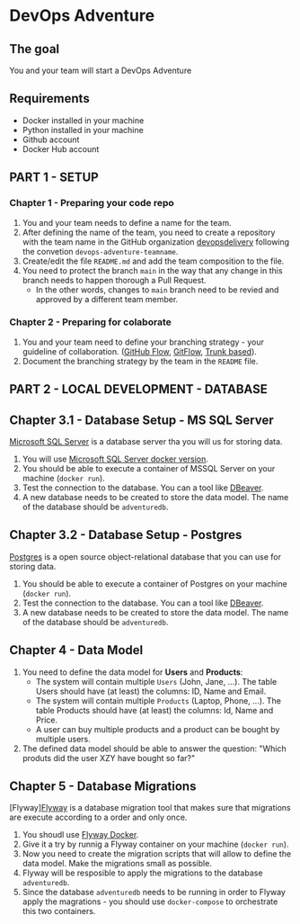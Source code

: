# DevOps Adventure

## The goal

You and your team will start a DevOps Adventure 

## Requirements
- Docker installed in your machine
- Python installed in your machine
- Github account
- Docker Hub account


## PART 1 - SETUP

### Chapter 1 - Preparing your code repo

1. You and your team needs to define a name for the team.
2. After defining the name of the team, you need to create a repository with the team name in the GitHub organization [devopsdelivery](https://github.com/devopsdelivery) following the convetion `devops-adventure-teamname`.
3. Create/edit the file `README.md` and add the team composition to the file.
4. You need to protect the branch `main` in the way that any change in this branch needs to happen thorough a Pull Request.
    - In the other words, changes to `main` branch need to be revied and approved by a different team member.

### Chapter 2 - Preparing for colaborate
1. You and your team need to define your branching strategy - your guideline of collaboration. ([GitHub Flow](https://githubflow.github.io/), [GitFlow](https://www.atlassian.com/git/tutorials/comparing-workflows/gitflow-workflow), [Trunk based](https://trunkbaseddevelopment.com/)).
2. Document the branching strategy by the team in the `README` file.


## PART 2 - LOCAL DEVELOPMENT - DATABASE

## Chapter 3.1 - Database Setup - MS SQL Server

[Microsoft SQL Server](https://www.microsoft.com/en-us/sql-server/sql-server-2022) is a database server tha you will us for storing data. 

1. You will use [Microsoft SQL Server docker version](https://hub.docker.com/r/microsoft/mssql-server).
2. You should be able to execute a container of MSSQL Server on your machine (`docker run`).
3. Test the connection to the database. You can a tool like [DBeaver](https://dbeaver.io/). 
4. A new database needs to be created to store the data model. The name of the database should be `adventuredb`.


## Chapter 3.2 - Database Setup - Postgres

[Postgres](https://www.postgresql.org/) is a open source object-relational database that you can use for storing data. 

1. You should be able to execute a container of Postgres on your machine (`docker run`).
2. Test the connection to the database. You can a tool like [DBeaver](https://dbeaver.io/). 
3. A new database needs to be created to store the data model. The name of the database should be `adventuredb`.


## Chapter 4 - Data Model

1. You need to define the data model for __Users__ and __Products__:
    - The system will contain multiple `Users` (John, Jane, ...). The table Users should have (at least) the columns: ID, Name and Email.
    - The system will contain multiple `Products` (Laptop, Phone, ...). The table Products should have (at least) the columns: Id, Name and Price.
    - A user can buy multiple products and a product can be bought by multiple users.
2. The defined data model should be able to answer the question: "Which produts did the user XZY have bought so far?"

## Chapter 5 - Database Migrations

[Flyway][Flyway](https://www.red-gate.com/products/flyway/) is a database migration tool that makes sure that migrations are execute according to a order and only once.  

1. You shoudl use [Flyway Docker](https://hub.docker.com/r/flyway/flyway).
2. Give it a try by runnig a Flyway container on your machine (`docker run`).
3. Now you need to create the migration scripts that will allow to define the data model. Make the migrations small as possible.
4. Flyway will be resposible to apply the migrations to the database `adventuredb`.
5. Since the database `adventuredb` needs to be running in order to Flyway apply the magrations - you should use `docker-compose` to orchestrate this two containers.    



